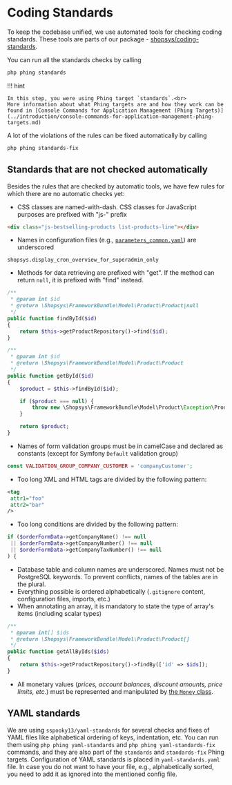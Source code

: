 # Coding Standards

To keep the codebase unified, we use automated tools for checking coding standards. These tools are parts of our package -
[shopsys/coding-standards](https://github.com/shopsys/coding-standards/).

You can run all the standards checks by calling

```sh
php phing standards
```

!!! hint

    In this step, you were using Phing target `standards`.<br>
    More information about what Phing targets are and how they work can be found in [Console Commands for Application Management (Phing Targets)](../introduction/console-commands-for-application-management-phing-targets.md)

A lot of the violations of the rules can be fixed automatically by calling

```sh
php phing standards-fix
```

## Standards that are not checked automatically

Besides the rules that are checked by automatic tools, we have few rules for which there are no automatic checks yet:

- CSS classes are named-with-dash. CSS classes for JavaScript purposes are prefixed with "js-" prefix

```html
<div class="js-bestselling-products list-products-line"></div>
```

- Names in configuration files (e.g., [`parameters_common.yaml`](https://github.com/shopsys/project-base/blob/master/config/parameters_common.yaml)) are underscored

```plaintext
shopsys.display_cron_overview_for_superadmin_only
```

- Methods for data retrieving are prefixed with "get". If the method can return `null`, it is prefixed with "find" instead.

```php
/**
 * @param int $id
 * @return \Shopsys\FrameworkBundle\Model\Product\Product|null
 */
public function findById($id)
{
    return $this->getProductRepository()->find($id);
}

/**
 * @param int $id
 * @return \Shopsys\FrameworkBundle\Model\Product\Product
 */
public function getById($id)
{
    $product = $this->findById($id);

    if ($product === null) {
        throw new \Shopsys\FrameworkBundle\Model\Product\Exception\ProductNotFoundException('Product with ID ' . $id . ' does not exist.');
    }

    return $product;
}
```

- Names of form validation groups must be in camelCase and declared as constants (except for Symfony `Default` validation group)

```php
const VALIDATION_GROUP_COMPANY_CUSTOMER = 'companyCustomer';
```

- Too long XML and HTML tags are divided by the following pattern:

```xml
<tag
 attr1="foo"
 attr2="bar"
/>
```

- Too long conditions are divided by the following pattern:

```php
if ($orderFormData->getCompanyName() !== null
 || $orderFormData->getCompanyNumber() !== null
 || $orderFormData->getCompanyTaxNumber() !== null
) {
```

- Database table and column names are underscored. Names must not be PostgreSQL keywords. To prevent conflicts, names of the tables are in the plural.
- Everything possible is ordered alphabetically (`.gitignore` content, configuration files, imports, etc.)
- When annotating an array, it is mandatory to state the type of array's items (including scalar types)

```php
/**
 * @param int[] $ids
 * @return \Shopsys\FrameworkBundle\Model\Product\Product[]
 */
public function getAllByIds($ids)
{
    return $this->getProductRepository()->findBy(['id' => $ids]);
}
```

- All monetary values (_prices, account balances, discount amounts, price limits, etc._) must be represented and manipulated by [the `Money` class](../model/how-to-work-with-money.md).

## YAML standards

We are using `sspooky13/yaml-standards` for several checks and fixes of YAML files like alphabetical ordering of keys, indentation, etc.
You can run them using `php phing yaml-standards` and `php phing yaml-standards-fix` commands, and they are also part of the `standards` and `standards-fix` Phing targets.
Configuration of YAML standards is placed in `yaml-standards.yaml` file.
In case you do not want to have your file, e.g., alphabetically sorted, you need to add it as ignored into the mentioned config file.

